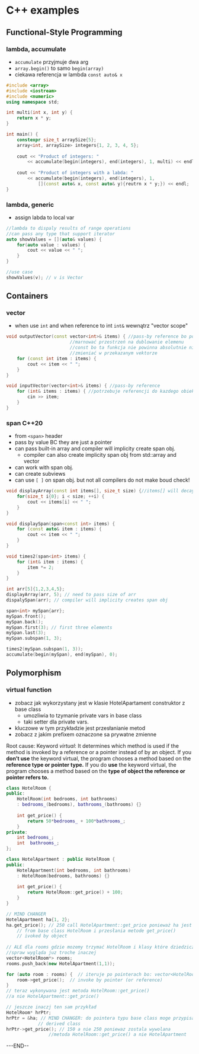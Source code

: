 # C++ examples

## Functional-Style Programming

### lambda, accumulate

* `accumulate` przyjmuje dwa arg
* `array.begin()` to samo `begin(array)`
* ciekawa referencja w lambda `const auto& x` 

```cpp
#include <array>
#include <iostream>
#include <numeric>
using namespace std;

int multi(int x, int y) {
    return x * y;
}

int main() {
    constexpr size_t arraySize{5};
    array<int, arraySize> integers{1, 2, 3, 4, 5};
    
    cout << "Product of integers: "
        << accumulate(begin(integers), end(integers), 1, multi) << endl;
        
    cout << "Product of integers with a labda: "
        << accumulate(begin(integers), end(integers), 1,
            [](const auto& x, const auto& y){reutrn x * y;}) << endl;
}
```

### lambda, generic

* assign labda to local var

```cpp
//lambda to dispaly results of range operations
//can pass any type that support iterator
auto showValues = [](auto& values) {
    for(auto value : values) {
        cout << value << " ";
    }
}

//use case
showValues(v); // v is Vector
```

## Containers

### vector

* when use `int` and when reference to int `int&` wewnątrz "vector scope"

```cpp
void outputVector(const vector<int>& items) { //pass-by reference bo po co
                        //marnować przestrzeń na dublowanie elemenu
                        //const bo ta funkcja nie powinna absolutnie nic
                        //zmieniać w przekazanym vektorze
    for (const int item : items) {
        cout << item << " ";
    }
}

void inputVector(vector<int>& items) { //pass-by reference
    for (int& items : items) { //potrzebuje referencji do kazdego obiektu
        cin >> item;
    }
}
```

### span C++20

* from `<span>` header
* pass by value BC they are just a pointer
* can pass built-in array and compiler will implicity create span obj.
  * compiler can also create implicity span obj from std::array and vector
* can work with span obj.
* can create subviews
* can use `[ ]` on span obj. but not all compilers do not make boud check!

```cpp
void displayArray(const int items[], size_t size) {//items[] will decay into pointer
    for(size_t i{0}; i < size; ++i) {
        cout << items[i] << " ";
    }
}

void displaySpan(span<const int> items) {
    for (const auto& item : items) {
        cout << item << " ";
    }
}

void times2(span<int> items) {
    for (int& item : items) {
        item *= 2;
    }
}

int arr[5]{1,2,3,4,5};
displayArray(arr, 5); // need to pass size of arr
dispalySpan(arr); // compiler will implicity creates span obj

span<int> mySpan{arr};
mySpan.front();
mySpan.back();
mySpan.first(3); // first three elements
mySpan.last(3);
mySpan.subspan(1, 3);

times2(mySpan.subspan(1, 3));
accumulate(begin(mySpan), end(mySpan), 0);
```

## Polymorphism

### virtual function

* zobacz jak wykorzystany jest w klasie HotelApartament construktor z base class
  * umozliwia to tzymanie private vars in base class
  * taki setter dla private vars.
* kluczowe w tym przykładzie jest przesłanianie metod
* zobacz z jakim prefixem oznaczone sa prywatne zmienne 

Root cause: Keyword _virtual_: It determines which method is used if the method is invoked by a reference or a pointer instead of by an object. If you **don’t use** the keyword virtual, the program chooses a method based on the **reference type or pointer type.** If you do **use** the keyword virtual, the program chooses a method based on the **type of object the reference or pointer refers to.**

```cpp
class HotelRoom {
public:
    HotelRoom(int bedrooms, int bathrooms)
    : bedrooms_(bedrooms), bathrooms_(bathrooms) {}
    
    int get_price() {
        return 50*bedrooms_ + 100*bathrooms_;
    }
private:
    int bedrooms_;
    int  bathrooms_;
};

class HotelApartment : public HotelRoom {
public:
    HotelApartment(int bedrooms, int bathrooms)
    : HotelRoom(bedrooms, bathrooms) {}
    
    int get_price() {
        return HotelRoom::get_price() + 100;
    }
}

// MIND CHANGER
HotelApartment ha{1, 2};
ha.get_price(); // 250 call HotelApartment::get_price ponieważ ha jest derived 
    // from base class HotelRoom i przesłania metode get_price()
    // ivoked by object
    
// ALE dla rooms gdzie mozemy trzymać HotelRoom i klasy które dziedzicza po niej
//spraw wygląda juz troche inaczej
vector<HotelRoom*> rooms;
rooms.push_back(new HotelApartment(1,1));

for (auto room : rooms) {  // iteruje po pointerach bo: vector<HotelRoom*> rooms;
    room->get_price();  // invoke by pointer (or reference)
}
// teraz wykonywana jest metoda HotelRoom::get_price() 
//a nie HotelApartment::get_price()

// jeszcze inaczj ten sam przykład
HotelRoom* hrPtr;
hrPtr = &ha; // MIND CHANGER: do pointera typu base class moge przypisać
            // derived class
hrPtr->get_price(); // 150 a nie 250 poniewaz zostala wywolana 
                //metoda HotelRoom::get_price() a nie HotelApartment
```

















---END--

